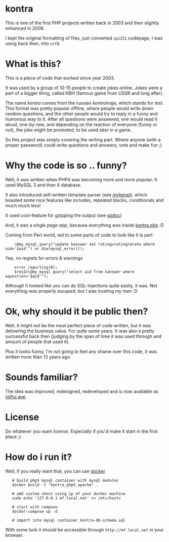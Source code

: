 # kontra

This is one of the first PHP projects written back in 2003 and then slightly enhanced in 2008.

I kept the original formatting of files, just converted `cp1251` codepage, I was using back then, into `utf8`.

# What is this?

This is a piece of code that worked since year 2003.

It was used by a group of 10-15 people to create jokes online. Jokes were a part of a bigger thing, called КВН (famous game from USSR and long after).

The name *kontra* comes from the russian *kontrolnaja*, which stands for *test*.
This format was pretty popular offline, where people would write down random questions, and the other people would try to reply in a funny and humorous way to it.
After all questions were answered, one would read it aloud, one-by-one, and depending on the reaction of everyone (funny or not), the joke might be promoted, to be used later in a game.

So this project was simply covering the writing part. Where anyone (with a proper password) could write questions and answers, vote and make fun ;)


# Why the code is so .. funny?

Well, it was written when PHP4 was becoming more and more popular.
It used MySQL 3 and then 4  database.

It also introduced self-written template parser (see [mytempl](mytempl.php)), which boasted some nice features like includes, repeated blocks, conditionals and much much less!

It used cool-feature for gzipping the output (see [gzdoc](gzdoc.php))

And, it was a *single page app*, because everything was inside [kontra.php](kontra.php) :D

Coming from Perl world, led to some parts of code to look like it is perl


```
    \@my_mysql_query("update kanswer set rating=rating+$rate where aid='$aid'") or die(mysql_error());
```

Yep, no regrets for errors & warnings


```
    error_reporting(0); 
    $res2=\@my_mysql_query("select aid from kanswer where aquestion='$qid'");
```

Although it looked like you can do SQL-injections quite easily, it was. Not everything was properly escaped, but I was trusting my men :D


# Ok, why should it be public then?

Well, it might not be the most perfect piece of code written, but it was delivering the business value. For quite some years.
It was also a pretty successful back then (judging by the span of time it was used through and amount of people that used it).

Plus it looks funny, I'm not going to feel any shame over this code, it was written more than 13 years ago.


# Sounds familiar?

The idea was improved, redesigned, redeveloped and is now available as [loliful app](https://loliful.io/)



# License

Do whatever you want license. Especially if you'd make it start in the first place ;)


# How do i run it? 

Well, if you really want that, you can use [docker](https://www.docker.com)

```
   # build php5 mysql container with mysql modules
   docker build -t "kontra_php5_apache" .

   # add custom vhost using ip of your docker machine 
   sudo echo '127.0.0.1 mf.local.net' >> /etc/hosts

   # start with compose
   docker-compose up -d

   # import into mysql container kontra-db-schema.sql
```

With some luck it should be accessible through `http://mf.local.net` in your browser.